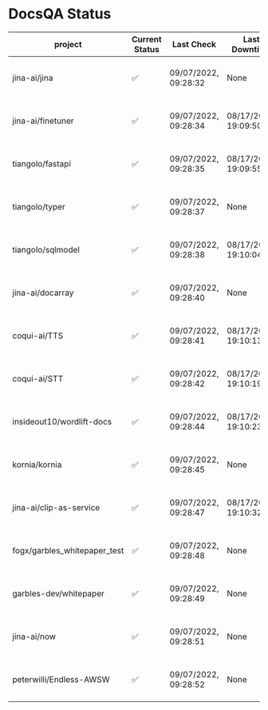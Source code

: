# DocsQA Status

|          project           |Current Status|     Last Check     |   Last Downtime    |              % Uptime              |
|----------------------------|--------------|--------------------|--------------------|------------------------------------|
|jina-ai/jina                |✅            |09/07/2022, 09:28:32|None                |100.000 (since 08/29/2022, 11:24:14)|
|jina-ai/finetuner           |✅            |09/07/2022, 09:28:34|08/17/2022, 19:09:50|98.692 (since 08/15/2022, 07:09:42) |
|tiangolo/fastapi            |✅            |09/07/2022, 09:28:35|08/17/2022, 19:09:55|98.859 (since 08/15/2022, 07:09:42) |
|tiangolo/typer              |✅            |09/07/2022, 09:28:37|None                |100.000 (since 09/05/2022, 23:29:05)|
|tiangolo/sqlmodel           |✅            |09/07/2022, 09:28:38|08/17/2022, 19:10:04|94.589 (since 08/15/2022, 07:09:42) |
|jina-ai/docarray            |✅            |09/07/2022, 09:28:40|None                |99.732 (since 08/24/2022, 01:39:12) |
|coqui-ai/TTS                |✅            |09/07/2022, 09:28:41|08/17/2022, 19:10:13|99.822 (since 08/15/2022, 07:09:42) |
|coqui-ai/STT                |✅            |09/07/2022, 09:28:42|08/17/2022, 19:10:19|96.917 (since 08/15/2022, 07:09:42) |
|insideout10/wordlift-docs   |✅            |09/07/2022, 09:28:44|08/17/2022, 19:10:23|96.763 (since 08/15/2022, 07:09:42) |
|kornia/kornia               |✅            |09/07/2022, 09:28:45|None                |99.510 (since 08/30/2022, 13:49:49) |
|jina-ai/clip-as-service     |✅            |09/07/2022, 09:28:47|08/17/2022, 19:10:32|99.823 (since 08/15/2022, 07:09:42) |
|fogx/garbles_whitepaper_test|✅            |09/07/2022, 09:28:48|None                |100.000 (since 09/05/2022, 12:53:01)|
|garbles-dev/whitepaper      |✅            |09/07/2022, 09:28:49|None                |99.608 (since 08/24/2022, 01:39:12) |
|jina-ai/now                 |✅            |09/07/2022, 09:28:51|None                |100.000 (since 08/24/2022, 01:39:12)|
|peterwilli/Endless-AWSW     |✅            |09/07/2022, 09:28:52|None                |100.000 (since 09/05/2022, 08:33:35)|

